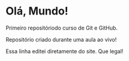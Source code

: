 # Olá, Mundo!
 Primeiro repositóriodo curso de Git e GitHub.

 Repositório criado durante uma aula ao vivo!
 
 Essa linha editei diretamente do site. Que legal!
